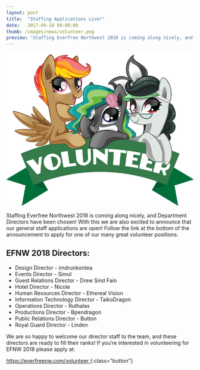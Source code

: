 ```yaml
---
layout: post
title:  "Staffing Applications Live!"
date:   2017-09-18 00:00:00
thumb: /images/news/volunteer.png
preview: "Staffing Everfree Northwest 2018 is coming along nicely, and Department Directors have been chosen! With this we are also excited to announce that our general staff applications are open!"
---
```


![Two mascot ponies holding up a green banner that says "Volunteer".](/images/news/volunteer.png)

Staffing Everfree Northwest 2018 is coming along nicely, and Department Directors have been chosen! With this we are also excited to announce that our general staff applications are open! Follow the link at the bottom of the announcement to apply for one of our many great volunteer positions.

## EFNW 2018 Directors:

- Design Director - imdrunkontea
- Events Director - Simul
- Guest Relations Director - Drew Sind Fain
- Hotel Director - Nicole
- Human Resources Director - Ethereal Vision
- Information Technology Director - TaikoDragon
- Operations Director - Ruthalas
- Productions Director - Bpendragon
- Public Relations Director - Button
- Royal Guard Director - Linden

We are so happy to welcome our director staff to the team, and these directors are ready to fill their ranks! If you’re interested in volunteering for EFNW 2018 please apply at:

[https://everfreenw.com/volunteer <icon class="icon-right"></icon>](https://everfreenw.com/volunteer){:class="button"}